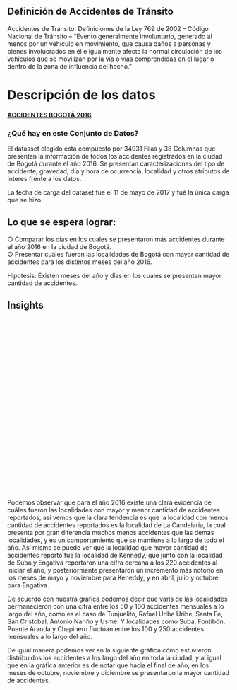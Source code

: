 
## Definición de Accidentes de Tránsito

Accidentes de Tránsito: Definiciones de la Ley 769 de 2002 – Código Nacional de Tránsito
– “Evento generalmente involuntario, generado al menos por un vehículo en movimiento, que causa daños a personas y bienes involucrados en él e igualmente afecta la normal
circulación de los vehículos que se movilizan por la vía o vías comprendidas en el lugar o dentro de la zona de influencia del hecho.”

# Descripción de los datos

#### [ACCIDENTES BOGOTÁ 2016](https://www.datos.gov.co/Transporte/2016-ACCIDENTES-DE-TR-NSITO-BOGOT-/79fi-zm8c)

### ¿Qué hay en este Conjunto de Datos?
El datasset elegido esta compuesto por 34931 Filas y 38 Columnas que presentan la información de todos los accidentes registrados en la ciudad de Bogotá durante el año 2016.  Se presentan caracterizaciones del tipo de accidente, gravedad, día y hora de ocurrencia, localidad y otros atributos de interes frente a los datos. 

La fecha de carga del dataset fue el 11 de mayo de 2017 y fué la única carga que se hizo.

## Lo que se espera lograr:
○ Comparar los días en los cuales se presentaron más accidentes durante el año 2016 en la ciudad de Bogotá.</br>
○ Presentar cuáles fueron las localidades de Bogotá con mayor cantidad de accidentes para los distintos meses del año 2016.</br>

Hipotesis: Existen meses del año y días en los cuales se presentan mayor cantidad de accidentes.

## Insights


<html lang="en">
<meta charset="utf-8">
<style>

.axis--x path {
  display: none;
}

.line {
  fill: none;
  stroke: steelblue;
  stroke-width: 1.5px;
}

 circle {
    fill: white;
    stroke: #ed1e79; 
    stroke-width: 3;
}


</style>
<svg width="640" height="500"></svg>
<script src="//d3js.org/d3.v4.min.js"></script>
<script>

// definición de la variable que contendra el elemneto SVG y sus dimensiones
var svg = d3.select("svg"),
// configuración de las dimensiones y márgenes del gráfico
    margin = {top: 20, right: 80, bottom: 30, left: 50},
    width = svg.attr("width") - margin.left - margin.right,
    height = svg.attr("height") - margin.top - margin.bottom,
    // creación del elemento de tipo svg  (g)
    g = svg.append("g").attr("transform", "translate(" + margin.left + "," + margin.top + ")");

// definición del tipo de dato asociado al mes 
var parseTime = d3.timeParse("%m %Y");

// definición de las escalas
var x = d3.scaleTime().range([0, width]), // escala de tiempo
    y = d3.scaleLinear().range([height, 0]), // escala lineal
    z = d3.scaleOrdinal(d3.schemeCategory10); // rango de colores  usar

// tipo de linea a utilizar en el gráfico y caracterización de los atributos mes y cantidad de accidentes.
var line = d3.line()
    .curve(d3.curveBasis) // tipo de línea
    .x(function(d) { return x(d.MES); })
    .y(function(d) { return y(d.accidentes); });

// lectura de los datos desde archivo .tsv
d3.tsv("accidentes_localidad_MES.tsv", type, function(error, data) {
  if (error) throw error;

// definición de la variable que establece las líneas a pintar, para nuestro caso las localidades
  var localidades = data.columns.slice(1).map(function(id) {
    return {
      id: id,
      values: data.map(function(d) {
        return {MES : d.MES , accidentes : d[id]}; }) }; // cantidad de accidentes por localidad para cada mes
  });

  // definición del dominio para el eje de las x, dado por los meses en términos de línea de tiempo
  x.domain(d3.extent(data, function(d) { return d.MES; }));
  // definición del dominio para el eje de las y, dado por las localidades 
  // devuelve la cantidad de accidentes por localidad por cada mes
  y.domain([
    d3.min(localidades, function(c) { return d3.min(c.values, function(d) { return d.accidentes; }); }),
    d3.max(localidades, function(c) { return d3.max(c.values, function(d) { return d.accidentes; }); })
  ]);
  // definición del dominio de las Z el cual nos da el dato para la línea
  z.domain(localidades.map(function(c) { return c.id; }));

  // eje x
  g.append("g")
      .attr("class", "axis axis--x")
      .attr("transform", "translate(0," + height + ")")
      .call(d3.axisBottom(x));

  // eje y, el rango esta dado por los valores mínimo y máximo de la cantidad de accidentes por mes por localidad
  g.append("g")
      .attr("class", "axis axis--y")
      .call(d3.axisLeft(y))
    .append("text")
      .attr("transform", "rotate(-90)")
      .attr("y", 3)
      .attr("dy", "0.71em")
      .attr("fill", "#000")
      .text("Accidentes");
  
  // variable con nombres de localidades para ser pintadas 
  var local = g.selectAll(".local")
    .data(localidades)
    .enter().append("g")
      .attr("class", "local");
  
  // path de lineas por localidad con datos de cantidad de accidentes
  local.append("path")
      .attr("class", "line")
      .attr("d", function(d) { return line(d.values); })
      .style("stroke", function(d) { return z(d.id); });
  
  // texto de las líneas
  local.append("text")
      .datum(function(d) { return {id: d.id, value: d.values[d.values.length - 1]}; })
      .attr("transform", function(d) { return "translate(" + x(d.value.MES) + "," + y(d.value.accidentes) + ")"; })
      .attr("x", 1.5)
      .attr("dy", "0.35em")
      .style("font", "8px sans-serif")
      .text(function(d) { return d.id; });

  svg.selectAll("g.dot")
        .data(data)
        .enter().append("g")
        .attr("class", "dot")
        .selectAll("circle")
        .data(function(d) { return d.values; })
        .enter().append("circle")
        .attr("r", 5)
        .attr("cx", function(d,i) {  return x(d.MES); })
        .attr("cy", function(d,i) { return y(d.value.accidentes); })

// Tooltip stuff after this
      .on("mouseover", function(d) {              // when the mouse goes over a circle, do the following
      div.transition()                  // declare the transition properties to bring fade-in div
        .duration(200)                  // it shall take 200ms
        .style("opacity", .9);              // and go all the way to an opacity of .9
      div .html(d.localidades + "<br/>" + d.MES + "<br/>"  + d.value.accidentes)  // add the text of the tooltip as html 
        .style("left", (d3.event.pageX) + "px")     // move it in the x direction 
        .style("top", (d3.event.pageY - 28) + "px");  // move it in the y direction
      })                          // 
    .on("mouseout", function(d) {             // when the mouse leaves a circle, do the following
      div.transition()                  // declare the transition properties to fade-out the div
        .duration(500)                  // it shall take 500ms
        .style("opacity", 0);             // and go all the way to an opacity of nil
    });   

});

function type(d, _, columns) {
  d.MES  = parseTime(d.MES);
  for (var i = 1, n = columns.length, c; i < n; ++i) d[c = columns[i]] = +d[c];
  return d;
}

</script>
</html>


Podemos observar que para el año 2016 existe una clara evidencia de cuáles fueron las localidades con mayor y menor cantidad de accidentes reportados, así vemos que la clara tendencia es que la localidad con menos cantidad de accidentes reportados es la localidad de La Candelaria, la cual presenta por gran diferencia muchos menos accidentes que las demás localidades, y es un comportamiento que se mantiene a lo largo de todo el año.   Así mismo se puede ver que la localidad que mayor cantidad de accidentes reportó fue la localidad de Kennedy, que junto con la localidad de Suba y Engativa reportaron una cifra cercana a los 220 accidentes al iniciar el año, y posteriormente presentaron un incremento más notorio en los meses de mayo y noviembre para Keneddy, y en abril, julio y octubre para Engativa.   

De acuerdo con nuestra gráfica podemos decir que varis de las localidades permanecieron con una cifra entre los 50 y 100 accidentes mensuales a lo largo del año, como es el caso de Tunjuelito, Rafael Uribe Uribe, Santa Fe, San Cristobal, Antonio Nariño y Usme. Y localidades como Suba, Fontibón, Puente Aranda y Chapinero fluctúan entre los 100 y 250 accidentes mensuales a lo largo del año. 

De igual manera podemos ver en la siguiente gráfica cómo estuvieron distribuidos los accidentes a los largo del año en toda la ciudad, y al igual que en la gráfica anterior es de notar que hacia el final de año, en los meses de octubre, noviembre y diciembre se presentaron la mayor cantidad de accidentes. 

<style>
#calendar {
  margin: 20px;
}
.month {
  margin-right: 8px;
}
.month-name {
  font-size: 85%;
  fill: #777;
  font-family: Arial, Helvetica;
}
.day.hover {
  stroke: #6d6E70;
  stroke-width: 2;
}
.day.focus {
  stroke: #ffff33;
  stroke-width: 2;
}
</style>
<body>

<div id="calendar"></div>

<script src="https://d3js.org/d3.v4.min.js"></script>
<script src="https://d3js.org/d3-scale-chromatic.v1.min.js"></script>
<script>

function drawCalendar(dateData){

  var weeksInMonth = function(month){
    var m = d3.timeMonth.floor(month)
    return d3.timeWeeks(d3.timeWeek.floor(m), d3.timeMonth.offset(m,1)).length;
  }

// elegir las fechas mínimas y máximas a mstrar en el calendario de acuerdo con los datos
  var minDate = d3.min(dateData, function(d) { return new Date(d.Fecha) })
  var maxDate = d3.max(dateData, function(d) { return new Date(d.Fecha) })

  var cellMargin = 2,
      cellSize = 20;

  var day = d3.timeFormat("%w"),
      week = d3.timeFormat("%U"),
      format = d3.timeFormat("%d-%m-%Y"),
      titleFormat = d3.utcFormat("%a, %d-%b");
      monthName = d3.timeFormat("%B"), // Formato del nombre del mes
      months= d3.timeMonth.range(d3.timeMonth.floor(minDate), maxDate);

  
    var svg = d3.select("#calendar").selectAll("svg")
    .data(months)
    .enter().append("svg")
      .attr("class", "month")
      .attr("width", (cellSize * 7) + (cellMargin * 8) )
      .attr("height", function(d) {
        var rows = weeksInMonth(d);
        return (cellSize * rows) + (cellMargin * (rows + 1)) + 20; // the 20 is for the month labels
      })
    .append("g")

    svg.append("text")
    .attr("class", "month-name")
    .attr("x", ((cellSize * 7) + (cellMargin * 8)) / 2 )
    .attr("y", 15)
    .attr("text-anchor", "middle")
    .text(function(d) { return monthName(d); })

    var rect = svg.selectAll("rect.day")
    .data(function(d, i) {
      return d3.timeDays(d, new Date(d.getFullYear(), d.getMonth()+1, 1));
    })
    .enter().append("rect")
      .attr("class", "day")
      .attr("width", cellSize)
      .attr("height", cellSize)
      .attr("rx", 3).attr("ry", 3) // rounded corners
      .attr("fill", '#eaeaea') // default light grey fill
      .attr("x", function(d) {
        return (day(d) * cellSize) + (day(d) * cellMargin) + cellMargin;
      })
      .attr("y", function(d) {
        return ((week(d) - week(new Date(d.getFullYear(),d.getMonth(),1))) * cellSize) +
               ((week(d) - week(new Date(d.getFullYear(),d.getMonth(),1))) * cellMargin) +
               cellMargin + 20;
       })
      .on("mouseover", function(d) {
        d3.select(this).classed('hover', true);
      })
      .on("mouseout", function(d) {
        d3.select(this).classed('hover', false);
      })
      .datum(format);

  rect.append("title")
    .text(function(d) { return titleFormat(new Date(d)); });

  var lookup = d3.nest()
    .key(function(d) { return d.Fecha; })
    .rollup(function(leaves) {
      return d3.sum(leaves, function(d){ return parseInt(d.Total); });
    })
    .object(dateData);

   var scale = d3.scaleLinear()
    .domain(d3.extent(dateData, function(d) { return parseInt(d.Total); }))
    .range([0,1]); // Se deja el rango completo para que se marque mas la diferencia de colores

    var formatTime = function(input, formatInput, formatOutput){
    var dateParse = d3.timeParse(formatInput);
    var dateFormat = d3.timeFormat(formatOutput);
    return dateFormat(dateParse(input));
};

  rect.filter(function(d) { return d in lookup; })
    .style("fill", function(d) { return d3.interpolatePuBu(scale(lookup[d])); })
    .select("title")
    .text(function(d) { 
    return formatTime(d,"%d-%m-%Y","%a, %d-%b") + ":  " + lookup[d]; });
}

d3.csv("accidentes_diarios_bogota.csv", function(response){
  drawCalendar(response);
})
</script>



